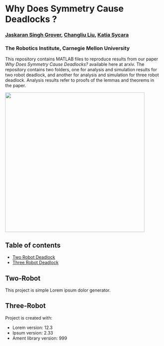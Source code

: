 # Why Does Symmetry Cause Deadlocks ?
### [Jaskaran Singh Grover](https://www.ri.cmu.edu/ri-people/jaskaran-grover/), [Changliu Liu](http://www.cs.cmu.edu/~cliu6/), [Katia Sycara](http://www.cs.cmu.edu/~sycara/)

### The Robotics Institute, Carnegie Mellon University

This repository contains MATLAB files to reproduce results from our paper *Why Does Symmetry Cause Deadlocks?* available here at arxiv. The repository contains two folders, one for analysis and simulation results for two robot deadlock, and another for analysis and simulation for three robot deadlock. Analysis results refer to proofs of the lemmas and theorems in the paper.

<img src="https://github.com/jaskarangrover92/ifactest2/blob/master/deadlockexample.png" width="448">


## Table of contents
* [Two Robot Deadlock](#Two-Robot)
* [Three Robot Deadlock](#Three-Robot)


## Two-Robot
This project is simple Lorem ipsum dolor generator.
	
## Three-Robot
Project is created with:
* Lorem version: 12.3
* Ipsum version: 2.33
* Ament library version: 999
	
